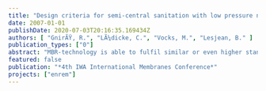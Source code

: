 ```yaml
---
title: "Design criteria for semi-central sanitation with low pressure network and membrane bioreactor – the ENREM project"
date: 2007-01-01
publishDate: 2020-07-03T20:16:35.169434Z
authors: [ "GnirÃŸ, R.", "LÃ¼dicke, C.", "Vocks, M.", "Lesjean, B." ]
publication_types: ["0"]
abstract: "MBR-technology is able to fulfil similar or even higher standard for nutrients removal than conventional activated sludge processes. This paper presents the optimisation of the membrane bioreactor technology, together with a low pressure sewer, to equip a remote and yet unsewered area of Berlin requiring high quality wastewater treatment. The hydraulic flow pattern of the entire system has to be studied carefully due to the small collection system (no time delay between wastewater discharge and treatment to minimise the daily profile). The pollutant concentrations in the wastewater exhibit also stronger variations. In order to flatten out the hydraulic and load profile, and therefore to reduce the size of the biological reactor and the membrane surface, an buffer tank was installed before the MBR-plant. A full analysis of the influent hydraulic flow and wastewater characterisation is provided for the demonstration MBR-plant."
featured: false
publication: "*4th IWA International Membranes Conference*"
projects: ["enrem"]
---
```


